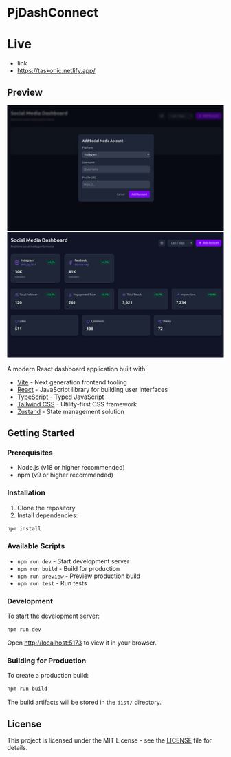 # PjDashConnect

# Live
- link
- https://taskonic.netlify.app/

## Preview 
![img1](asset/1.png)
![img2](asset/2.png)

A modern React dashboard application built with:

- [Vite](https://vitejs.dev/) - Next generation frontend tooling
- [React](https://reactjs.org/) - JavaScript library for building user interfaces
- [TypeScript](https://www.typescriptlang.org/) - Typed JavaScript
- [Tailwind CSS](https://tailwindcss.com/) - Utility-first CSS framework
- [Zustand](https://github.com/pmndrs/zustand) - State management solution

## Getting Started

### Prerequisites
- Node.js (v18 or higher recommended)
- npm (v9 or higher recommended)

### Installation
1. Clone the repository
2. Install dependencies:
```bash
npm install
```

### Available Scripts

- `npm run dev` - Start development server
- `npm run build` - Build for production
- `npm run preview` - Preview production build
- `npm run test` - Run tests

### Development
To start the development server:
```bash
npm run dev
```
Open [http://localhost:5173](http://localhost:5173) to view it in your browser.

### Building for Production
To create a production build:
```bash
npm run build
```
The build artifacts will be stored in the `dist/` directory.

## License
This project is licensed under the MIT License - see the [LICENSE](LICENSE) file for details.
